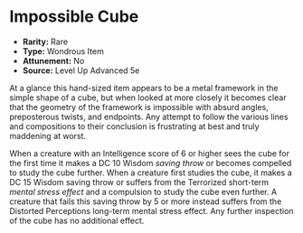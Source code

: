 # Impossible Cube

- **Rarity:** Rare
- **Type:** Wondrous Item
- **Attunement:** No
- **Source:** Level Up Advanced 5e

At a glance this hand-sized item appears to be a metal framework in the simple shape of a cube, but when looked at more closely it becomes clear that the geometry of the framework is impossible with absurd angles, preposterous twists, and endpoints. Any attempt to follow the various lines and compositions to their conclusion is frustrating at best and truly maddening at worst. 

When a creature with an Intelligence score of 6 or higher sees the cube for the first time it makes a DC 10 Wisdom _saving throw_  or becomes compelled to study the cube further. When a creature first studies the cube, it makes a DC 15 Wisdom saving throw or suffers from the Terrorized short-term _mental stress effect_  and a compulsion to study the cube even further. A creature that fails this saving throw by 5 or more instead suffers from the Distorted Perceptions long-term mental stress effect. Any further inspection of the cube has no additional effect.
